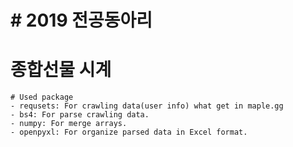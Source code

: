 # # 2019 전공동아리
# 종합선물 시계

```
# Used package
- requsets: For crawling data(user info) what get in maple.gg
- bs4: For parse crawling data.
- numpy: For merge arrays.
- openpyxl: For organize parsed data in Excel format. 
```
